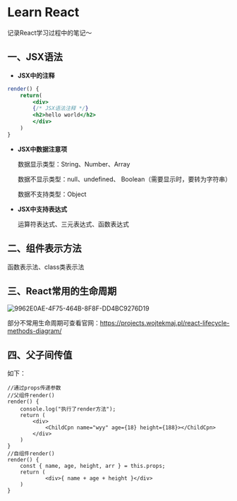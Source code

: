 # Learn React

记录React学习过程中的笔记～

## 一、JSX语法

- **JSX中的注释**

```jsx
render() {
    return(
        <div>
        {/* JSX语法注释 */}
        <h2>hello world</h2>
        </div>
    )
}
```

- **JSX中数据注意项**

  数据显示类型：String、Number、Array

  数据不显示类型：null、undefined、 Boolean（需要显示时，要转为字符串）

  数据不支持类型：Object

- **JSX中支持表达式**

  运算符表达式、三元表达式、函数表达式

## 二、组件表示方法

函数表示法、class类表示法

## 三、React常用的生命周期

![9962E0AE-4F75-464B-8F8F-DD4BC9276D19](/Users/yuan/Desktop/DEMO/hello-react/99_MdFile/9962E0AE-4F75-464B-8F8F-DD4BC9276D19.png)

部分不常用生命周期可查看官网：https://projects.wojtekmaj.pl/react-lifecycle-methods-diagram/

## 四、父子间传值

如下：

```
//通过props传递参数
//父组件render()
render() {
    console.log("执行了render方法");
    return (
        <div>
            <ChildCpn name="wyy" age={18} height={188}></ChildCpn>
        </div>
    )
}
//自组件render()
render() {
    const { name, age, height, arr } = this.props;
    return (
    		<div>{ name + age + height }</div>
    )
}
```

